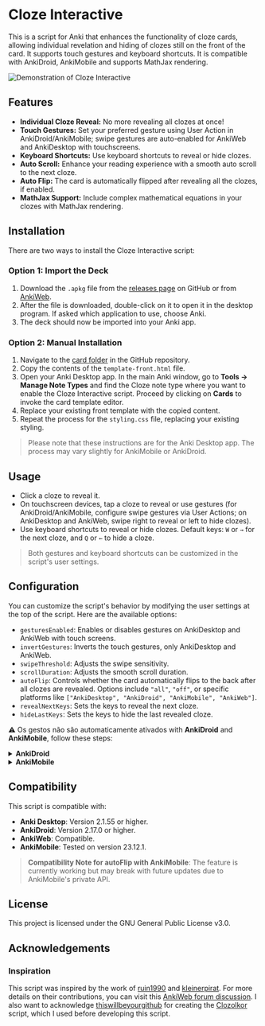 # Cloze Interactive

This is a script for Anki that enhances the functionality of cloze cards, allowing individual revelation and hiding of clozes still on the front of the card. It supports touch gestures and keyboard shortcuts. It is compatible with AnkiDroid, AnkiMobile and supports MathJax rendering.

![Demonstration of Cloze Interactive](https://github.com/huandney/Anki-Cloze-Interactive/assets/19948348/5c64a125-97ef-4ae8-9855-327765ccc5c6)

## Features

- **Individual Cloze Reveal:** No more revealing all clozes at once!
- **Touch Gestures:** Set your preferred gesture using User Action in AnkiDroid/AnkiMobile; swipe gestures are auto-enabled for AnkiWeb and AnkiDesktop with touchscreens.
- **Keyboard Shortcuts:** Use keyboard shortcuts to reveal or hide clozes.
- **Auto Scroll:** Enhance your reading experience with a smooth auto scroll to the next cloze.
- **Auto Flip:** The card is automatically flipped after revealing all the clozes, if enabled.
- **MathJax Support:** Include complex mathematical equations in your clozes with MathJax rendering.

## Installation

There are two ways to install the Cloze Interactive script:

### Option 1: Import the Deck

1. Download the `.apkg` file from the [releases page](https://github.com/huandney/Anki-Cloze-Interactive/releases) on GitHub or from [AnkiWeb](https://ankiweb.net/shared/info/1523903214).
2. After the file is downloaded, double-click on it to open it in the desktop program. If asked which application to use, choose Anki.
3. The deck should now be imported into your Anki app.

### Option 2: Manual Installation

1. Navigate to the [card folder](https://github.com/huandney/Anki-Cloze-Interactive/tree/main/card) in the GitHub repository.
2. Copy the contents of the `template-front.html` file.
3. Open your Anki Desktop app. In the main Anki window, go to **Tools → Manage Note Types** and find the Cloze note type where you want to enable the Cloze Interactive script. Proceed by clicking on **Cards** to invoke the card template editor.
4. Replace your existing front template with the copied content.
5. Repeat the process for the `styling.css` file, replacing your existing styling.

> Please note that these instructions are for the Anki Desktop app. The process may vary slightly for AnkiMobile or AnkiDroid.

## Usage

- Click a cloze to reveal it.
- On touchscreen devices, tap a cloze to reveal or use gestures (for AnkiDroid/AnkiMobile, configure swipe gestures via User Actions; on AnkiDesktop and AnkiWeb, swipe right to reveal or left to hide clozes).
- Use keyboard shortcuts to reveal or hide clozes. Default keys: `W` or `→` for the next cloze, and `Q` or `←` to hide a cloze.

> Both gestures and keyboard shortcuts can be customized in the script's user settings.

## Configuration

You can customize the script's behavior by modifying the user settings at the top of the script. Here are the available options:

- `gesturesEnabled`: Enables or disables gestures on AnkiDesktop and AnkiWeb with touch screens.
- `invertGestures`: Inverts the touch gestures, only AnkiDesktop and AnkiWeb.
- `swipeThreshold`: Adjusts the swipe sensitivity.
- `scrollDuration`: Adjusts the smooth scroll duration.
- `autoFlip`: Controls whether the card automatically flips to the back after all clozes are revealed. Options include `"all"`, `"off"`, or specific platforms like `["AnkiDesktop", "AnkiDroid", "AnkiMobile", "AnkiWeb"]`.
- `revealNextKeys`: Sets the keys to reveal the next cloze.
- `hideLastKeys`: Sets the keys to hide the last revealed cloze.

:warning: Os gestos não são automaticamente ativados with **AnkiDroid** and **AnkiMobile**, follow these steps:

<details>
  <summary><strong>AnkiDroid</strong></summary>
  
  1. Go to **Settings**.
  2. Navigate to **Controls**.
  3. Under **User Actions**, configure a preferred gesture. Set **User Action 1** to reveal the next cloze and **User Action 2** to hide the last revealed cloze.
</details>

<details>
  <summary><strong>AnkiMobile</strong></summary>
  
  1. Go to **Settings**.
  2. Navigate to **Review** settings.
  3. Open **Taps** or **Swipes**.
  4. Under "WHEN THE QUESTION IS SHOWN", select a preferred gesture and assign **User Action 1** to reveal and **User Action 2** to hide clozes.
</details>

## Compatibility

This script is compatible with:

- **Anki Desktop**: Version 2.1.55 or higher.
- **AnkiDroid**: Version 2.17.0 or higher.
- **AnkiWeb**: Compatible.
- **AnkiMobile**: Tested on version 23.12.1.

> **Compatibility Note for autoFlip with AnkiMobile**: The feature is currently working but may break with future updates due to AnkiMobile's private API.

## License

This project is licensed under the GNU General Public License v3.0.

## Acknowledgements

### Inspiration

This script was inspired by the work of [ruin1990](https://github.com/ruin1990) and [kleinerpirat](https://github.com/kleinerpirat). For more details on their contributions, you can visit this [AnkiWeb forum discussion](https://forums.ankiweb.net/t/cloze-one-by-one-uncovering/12584). I also want to acknowledge [thiswillbeyourgithub](https://github.com/thiswillbeyourgithub) for creating the [Clozolkor](https://github.com/thiswillbeyourgithub/Clozolkor) script, which I used before developing this script.
